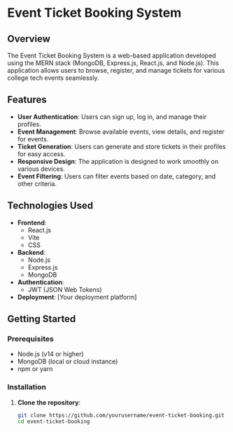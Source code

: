# Event Ticket Booking System

## Overview

The Event Ticket Booking System is a web-based application developed using the MERN stack (MongoDB, Express.js, React.js, and Node.js). This application allows users to browse, register, and manage tickets for various college tech events seamlessly.

## Features

- **User Authentication**: Users can sign up, log in, and manage their profiles.
- **Event Management**: Browse available events, view details, and register for events.
- **Ticket Generation**: Users can generate and store tickets in their profiles for easy access.
- **Responsive Design**: The application is designed to work smoothly on various devices.
- **Event Filtering**: Users can filter events based on date, category, and other criteria.

## Technologies Used

- **Frontend**:
  - React.js
  - Vite
  - CSS
- **Backend**:
  - Node.js
  - Express.js
  - MongoDB
- **Authentication**:
  - JWT (JSON Web Tokens)
- **Deployment**: [Your deployment platform]

## Getting Started

### Prerequisites

- Node.js (v14 or higher)
- MongoDB (local or cloud instance)
- npm or yarn

### Installation

1. **Clone the repository**:

   ```bash
   git clone https://github.com/yourusername/event-ticket-booking.git
   cd event-ticket-booking

